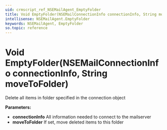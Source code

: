 ```yaml
---
uid: crmscript_ref_NSEMailAgent_EmptyFolder
title: Void EmptyFolder(NSEMailConnectionInfo connectionInfo, String moveToFolder)
intellisense: NSEMailAgent.EmptyFolder
keywords: NSEMailAgent, EmptyFolder
so.topic: reference
---
```


# Void EmptyFolder(NSEMailConnectionInfo connectionInfo, String moveToFolder)

Delete all items in folder specified in the connection object

**Parameters:**
 - **connectionInfo** All information needed to connect to the mailserver
 - **moveToFolder** If set, move deleted items to this folder
